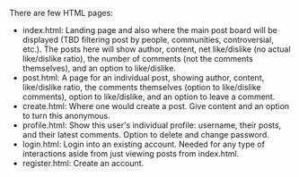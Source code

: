 There are few HTML pages:
- index.html: Landing page and also where the main post board will be displayed (TBD filtering post by people, communities, controversial, etc.).
The posts here will show author, content, net like/dislike (no actual like/dislike ratio), the number of comments (not the comments themselves), and an option to like/dislike.
- post.html: A page for an individual post, showing author, content, like/dislike ratio, the comments themselves (option to like/dislike comments), option to like/dislike, and an option to leave a comment.
- create.html: Where one would create a post. Give content and an option to turn this anonymous.
- profile.html: Show this user's individual profile: username,
their posts, and their latest comments. Option to delete and change password.
- login.html: Login into an existing account. Needed for any type of interactions
aside from just viewing posts from index.html.
- register.html: Create an account.